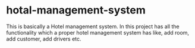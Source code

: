 # hotal-management-system
This is basically a Hotel management system. In this project has all the functionality which a proper hotel management system has like, add room, add customer, add  drivers etc.
